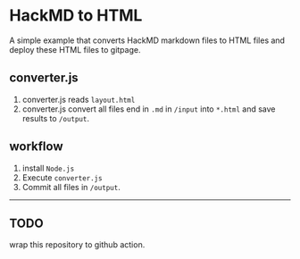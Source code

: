 # HackMD to HTML

A simple example that converts HackMD markdown files to HTML files and deploy these HTML files to gitpage.

## converter.js

1. converter.js reads `layout.html`
2. converter.js convert all files end in `.md` in `/input` into `*.html` and save results to `/output`.

## workflow

1. install `Node.js`
2. Execute `converter.js`
3. Commit all files in `/output`.

---

## TODO

wrap this repository to github action.